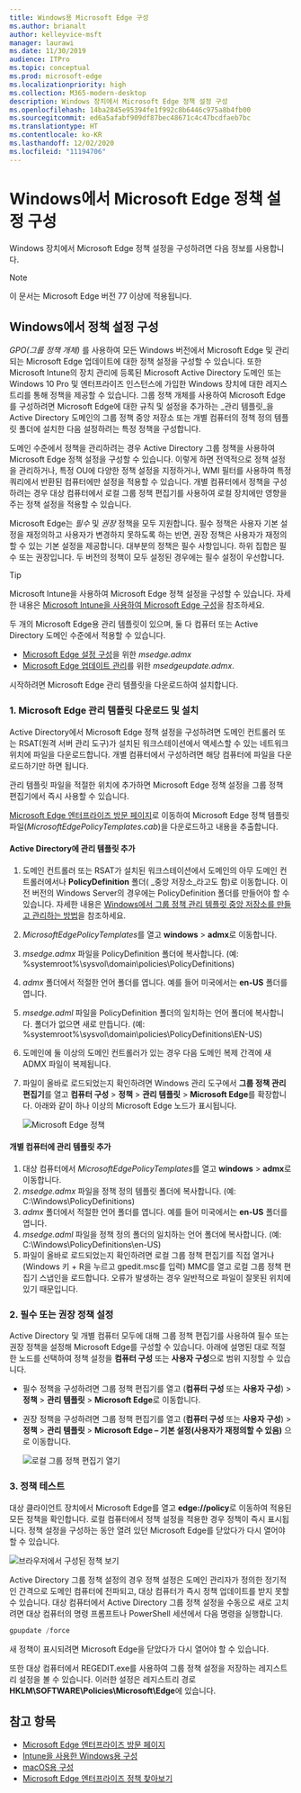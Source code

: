 ```yaml
---
title: Windows용 Microsoft Edge 구성
ms.author: brianalt
author: kelleyvice-msft
manager: laurawi
ms.date: 11/30/2019
audience: ITPro
ms.topic: conceptual
ms.prod: microsoft-edge
ms.localizationpriority: high
ms.collection: M365-modern-desktop
description: Windows 장치에서 Microsoft Edge 정책 설정 구성
ms.openlocfilehash: 14ba2845e95394fe1f992c8b6446c975a8b4fb00
ms.sourcegitcommit: ed6a5afabf909df87bec48671c4c47bcdfaeb7bc
ms.translationtype: HT
ms.contentlocale: ko-KR
ms.lasthandoff: 12/02/2020
ms.locfileid: "11194706"
---
```

# Windows에서 Microsoft Edge 정책 설정 구성

Windows 장치에서 Microsoft Edge 정책 설정을 구성하려면 다음 정보를 사용합니다.

> [!NOTE]
> 이 문서는 Microsoft Edge 버전 77 이상에 적용됩니다.

## Windows에서 정책 설정 구성

_GPO(그룹 정책 개체)_ 를 사용하여 모든 Windows 버전에서 Microsoft Edge 및 관리되는 Microsoft Edge 업데이트에 대한 정책 설정을 구성할 수 있습니다. 또한 Microsoft Intune의 장치 관리에 등록된 Microsoft Active Directory 도메인 또는 Windows 10 Pro 및 엔터프라이즈 인스턴스에 가입한 Windows 장치에 대한 레지스트리를 통해 정책을 제공할 수 있습니다. 그룹 정책 개체를 사용하여 Microsoft Edge를 구성하려면 Microsoft Edge에 대한 규칙 및 설정을 추가하는 _관리 템플릿_을 Active Directory 도메인의 그룹 정책 중앙 저장소 또는 개별 컴퓨터의 정책 정의 템플릿 폴더에 설치한 다음 설정하려는 특정 정책을 구성합니다.

도메인 수준에서 정책을 관리하려는 경우 Active Directory 그룹 정책을 사용하여 Microsoft Edge 정책 설정을 구성할 수 있습니다. 이렇게 하면 전역적으로 정책 설정을 관리하거나, 특정 OU에 다양한 정책 설정을 지정하거나, WMI 필터를 사용하여 특정 쿼리에서 반환된 컴퓨터에만 설정을 적용할 수 있습니다. 개별 컴퓨터에서 정책을 구성하려는 경우 대상 컴퓨터에서 로컬 그룹 정책 편집기를 사용하여 로컬 장치에만 영향을 주는 정책 설정을 적용할 수 있습니다.

Microsoft Edge는 _필수_ 및 _권장_ 정책을 모두 지원합니다. 필수 정책은 사용자 기본 설정을 재정의하고 사용자가 변경하지 못하도록 하는 반면, 권장 정책은 사용자가 재정의할 수 있는 기본 설정을 제공합니다. 대부분의 정책은 필수 사항입니다. 하위 집합은 필수 또는 권장입니다. 두 버전의 정책이 모두 설정된 경우에는 필수 설정이 우선합니다.

>[!TIP]
> Microsoft Intune을 사용하여 Microsoft Edge 정책 설정을 구성할 수 있습니다. 자세한 내용은 [Microsoft Intune을 사용하여 Microsoft Edge 구성](configure-edge-with-intune.md)을 참조하세요.

두 개의 Microsoft Edge용 관리 템플릿이 있으며, 둘 다 컴퓨터 또는 Active Directory 도메인 수준에서 적용할 수 있습니다.

- [Microsoft Edge 설정 구성](microsoft-edge-policies.md)을 위한 *msedge.admx*
- [Microsoft Edge 업데이트 관리](microsoft-edge-update-policies.md)를 위한 *msedgeupdate.admx*.

시작하려면 Microsoft Edge 관리 템플릿을 다운로드하여 설치합니다.

### 1. Microsoft Edge 관리 템플릿 다운로드 및 설치

Active Directory에서 Microsoft Edge 정책 설정을 구성하려면 도메인 컨트롤러 또는 RSAT(원격 서버 관리 도구)가 설치된 워크스테이션에서 액세스할 수 있는 네트워크 위치에 파일을 다운로드합니다. 개별 컴퓨터에서 구성하려면 해당 컴퓨터에 파일을 다운로드하기만 하면 됩니다.

관리 템플릿 파일을 적절한 위치에 추가하면 Microsoft Edge 정책 설정을 그룹 정책 편집기에서 즉시 사용할 수 있습니다.

[Microsoft Edge 엔터프라이즈 방문 페이지](https://aka.ms/EdgeEnterprise)로 이동하여 Microsoft Edge 정책 템플릿 파일(*MicrosoftEdgePolicyTemplates.cab*)을 다운로드하고 내용을 추출합니다.

#### Active Directory에 관리 템플릿 추가

1. 도메인 컨트롤러 또는 RSAT가 설치된 워크스테이션에서 도메인의 아무 도메인 컨트롤러에서나 **PolicyDefinition** 폴더( _중앙 저장소_라고도 함)로 이동합니다. 이전 버전의 Windows Server의 경우에는 PolicyDefinition 폴더를 만들어야 할 수 있습니다. 자세한 내용은 [Windows에서 그룹 정책 관리 템플릿 중앙 저장소를 만들고 관리하는 방법](https://support.microsoft.com/help/3087759/how-to-create-and-manage-the-central-store-for-group-policy-administra)을 참조하세요.
2. *MicrosoftEdgePolicyTemplates*를 열고 **windows** > **admx**로 이동합니다.
3. *msedge.admx* 파일을 PolicyDefinition 폴더에 복사합니다. (예: %systemroot%\sysvol\domain\policies\PolicyDefinitions)
4. *admx* 폴더에서 적절한 언어 폴더를 엽니다. 예를 들어 미국에서는 **en-US** 폴더를 엽니다.
5. *msedge.adml* 파일을 PolicyDefinition 폴더의 일치하는 언어 폴더에 복사합니다. 폴더가 없으면 새로 만듭니다. (예: %systemroot%\sysvol\domain\policies\PolicyDefinitions\EN-US)
6. 도메인에 둘 이상의 도메인 컨트롤러가 있는 경우 다음 도메인 복제 간격에 새 ADMX 파일이 복제됩니다.
7. 파일이 올바로 로드되었는지 확인하려면 Windows 관리 도구에서 **그룹 정책 관리 편집기**를 열고 **컴퓨터 구성** > **정책** > **관리 템플릿** > **Microsoft Edge**를 확장합니다. 아래와 같이 하나 이상의 Microsoft Edge 노드가 표시됩니다.

    ![Microsoft Edge 정책](./media/configure-microsoft-edge/edge-gpo-policies.png)

#### 개별 컴퓨터에 관리 템플릿 추가

1. 대상 컴퓨터에서 *MicrosoftEdgePolicyTemplates*를 열고 **windows** > **admx**로 이동합니다.
2. *msedge.admx* 파일을 정책 정의 템플릿 폴더에 복사합니다. (예: C:\Windows\PolicyDefinitions)
3. *admx* 폴더에서 적절한 언어 폴더를 엽니다. 예를 들어 미국에서는 **en-US** 폴더를 엽니다.
4. *msedge.adml* 파일을 정책 정의 폴더의 일치하는 언어 폴더에 복사합니다. (예: C:\Windows\PolicyDefinitions\en-US)
5. 파일이 올바로 로드되었는지 확인하려면 로컬 그룹 정책 편집기를 직접 열거나(Windows 키 + R을 누르고 gpedit.msc를 입력) MMC를 열고 로컬 그룹 정책 편집기 스냅인을 로드합니다. 오류가 발생하는 경우 일반적으로 파일이 잘못된 위치에 있기 때문입니다.

### 2. 필수 또는 권장 정책 설정

Active Directory 및 개별 컴퓨터 모두에 대해 그룹 정책 편집기를 사용하여 필수 또는 권장 정책을 설정해 Microsoft Edge를 구성할 수 있습니다. 아래에 설명된 대로 적절한 노드를 선택하여 정책 설정을 **컴퓨터 구성** 또는 **사용자 구성**으로 범위 지정할 수 있습니다.

- 필수 정책을 구성하려면 그룹 정책 편집기를 열고 (**컴퓨터 구성** 또는 **사용자 구성**) > **정책** > **관리 템플릿** > **Microsoft Edge**로 이동합니다.
- 권장 정책을 구성하려면 그룹 정책 편집기를 열고 (**컴퓨터 구성** 또는 **사용자 구성**) > **정책** > **관리 템플릿** > **Microsoft Edge – 기본 설정(사용자가 재정의할 수 있음)** 으로 이동합니다.

  ![로컬 그룹 정책 편집기 열기](./media/configure-microsoft-edge/edge-ad-policy.png)

### 3. 정책 테스트

대상 클라이언트 장치에서 Microsoft Edge를 열고 **edge://policy**로 이동하여 적용된 모든 정책을 확인합니다. 로컬 컴퓨터에서 정책 설정을 적용한 경우 정책이 즉시 표시됩니다. 정책 설정을 구성하는 동안 열려 있던 Microsoft Edge를 닫았다가 다시 열어야 할 수 있습니다.

![브라우저에서 구성된 정책 보기](./media/configure-microsoft-edge/edge-gpEdit.png)

Active Directory 그룹 정책 설정의 경우 정책 설정은 도메인 관리자가 정의한 정기적인 간격으로 도메인 컴퓨터에 전파되고, 대상 컴퓨터가 즉시 정책 업데이트를 받지 못할 수 있습니다. 대상 컴퓨터에서 Active Directory 그룹 정책 설정을 수동으로 새로 고치려면 대상 컴퓨터의 명령 프롬프트나 PowerShell 세션에서 다음 명령을 실행합니다.

``` powershell
gpupdate /force
```

새 정책이 표시되려면 Microsoft Edge을 닫았다가 다시 열어야 할 수 있습니다.

또한 대상 컴퓨터에서 REGEDIT.exe를 사용하여 그룹 정책 설정을 저장하는 레지스트리 설정을 볼 수 있습니다. 이러한 설정은 레지스트리 경로 **HKLM\SOFTWARE\Policies\Microsoft\Edge**에 있습니다.

## 참고 항목

- [Microsoft Edge 엔터프라이즈 방문 페이지](https://aka.ms/EdgeEnterprise)
- [Intune을 사용한 Windows용 구성](configure-edge-with-intune.md)
- [macOS용 구성](configure-microsoft-edge-on-mac.md)
- [Microsoft Edge 엔터프라이즈 정책 찾아보기](microsoft-edge-policies.md)



